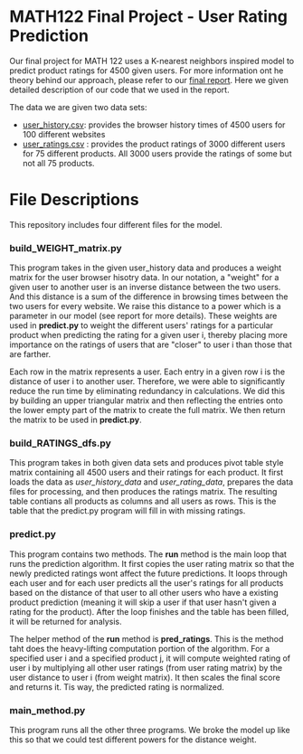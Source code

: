 # MATH122 Final Project - User Rating Prediction

Our final project for MATH 122 uses a K-nearest neighbors inspired model to predict product ratings for 4500 given users. For more information ont he theory behind our approach, please refer to our [final report](https://docs.google.com/document/d/1zeOJMtTpI13Hz6NleexRDa9FsI-tDtqm8mNVLc6mO4g/edit?usp=sharing). Here we given detailed description of our code that we used in the report.

The data we are given two data sets: 
- [user_history.csv](https://c569257608da4dcaafbc-my.sharepoint.com/:x:/g/personal/kyrarivest_brandeis_edu/ESnHmQiYEqtEuUTzZBAM9aMBa4lJ11yGAOXs3PN4rxFfKg?e=WGI6ZD): provides the browser history times of 4500 users for 100 different websites
- [user_ratings.csv](https://c569257608da4dcaafbc-my.sharepoint.com/:x:/g/personal/kyrarivest_brandeis_edu/Edf-Cftx1QBEg4nT0CrTVMABGhJfDwSN6SKW3Vd9Yry8RA?e=faePVb) : provides the product ratings of 3000 different users for 75 different products. All 3000 users provide the ratings of some but not all 75 products.

# File Descriptions

This repository includes four different files for the model.

### build_WEIGHT_matrix.py
This program takes in the given user_history data and produces a weight matrix for the user browser hisotry data. In our notation, a "weight" for a given user to another user is an inverse distance between the two users. And this distance is a sum of the difference in browsing times between the two users for every website. We raise this distance to a power which is a parameter in our model (see report for more details). These weights are used in **predict.py** to weight the different users' ratings for a particular product when predicting the rating for a given user i, thereby placing more importance on the ratings of users that are "closer" to user i than those that are farther.

Each row in the matrix represents a user. Each entry in a given row i is the distance of user i to another user. Therefore, we were able to significantly reduce the run time by eliminating redundancy in calculations. We did this by building an upper triangular matrix and then reflecting the entries onto the lower empty part of the matrix to create the full matrix. We then return the matrix to be used in **predict.py**.

### build_RATINGS_dfs.py
This program takes in both given data sets and produces pivot table style matrix containing all 4500 users and their ratings for each product. It first loads the data as *user_history_data* and *user_rating_data*, prepares the data files for processing, and then produces the ratings matrix. The resulting table contians all products as columns and all users as rows. This is the table that the predict.py program will fill in with missing ratings.

### predict.py
This program contains two methods. The **run** method is the main loop that runs the prediction algorithm. It first copies the user rating matrix so that the newly predicted ratings wont affect the future predictions. It loops through each user and for each user predicts all the user's ratings for all products based on the distance of that user to all other users who have a existing product prediction (meaning it will skip a user if that user hasn't given a rating for the product). After the loop finishes and the table has been filled, it will be returned for analysis.

The helper method of the **run** method is **pred_ratings**. This is the method taht does the heavy-lifting computation portion of the algorithm. For a specified user i and a specified product j, it will compute weighted rating of user i by multiplying all other user ratings (from user rating matrix) by the user distance to user i (from weight matrix). It then scales the final score and returns it. Tis way, the predicted rating is normalized.

### main_method.py
This program runs all the other three programs. We broke the model up like this so that we could test different powers for the distance weight. 
